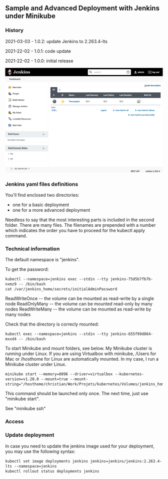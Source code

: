 ## Sample and Advanced Deployment with Jenkins under Minikube

### History

2021-03-03 - 1.0.2: update Jenkins to 2.263.4-lts

2021-22-02 - 1.0.1: code update

2021-22-02 - 1.0.0: initial release


![Jenkins backend](https://raw.githubusercontent.com/christi4n/minikube-jenkins/master/assets/jenkins-backend-overview.png)

### Jenkins yaml files definitions

You'll find enclosed two directories:

- one for a basic deployment
- one for a more advanced deployment

Needless to say that the most interesting parts is included in the second folder.
There are many files. The filenames are prepended with a number which indicates the order you have to proceed for the kubectl apply command.

### Technical information

The default namespace is "jenkins".

To get the password:

```
kubectl --namespace=jenkins exec --stdin --tty jenkins-75d5b7fb7b-nxmz9 -- /bin/bash
cat /var/jenkins_home/secrets/initialAdminPassword
```

ReadWriteOnce -- the volume can be mounted as read-write by a single node
ReadOnlyMany -- the volume can be mounted read-only by many nodes
ReadWriteMany -- the volume can be mounted as read-write by many nodes

Check that the directory is correcly mounted:

```
kubectl exec --namespace=jenkins --stdin --tty jenkins-655f99d864-mxxd4 -- /bin/bash
```

To start Minikube and mount folders, see below. My Minikube cluster is running under Linux. If you are using Virtualbox with minikube, /Users for Mac or /hosthome for Linux are automatically mounted. In my case, I run a Minikube cluster under Linux.

```
minikube start --memory=8096 --driver=virtualbox --kubernetes-version=v1.20.0 --mount=true --mount-string="/hosthome/christian/Work/Projets/kubernetes/Volumes/jenkins_home:/data/jenkins_home/"
```

This command should be launched only once. The next time, just use "minikube start".

See "minikube ssh"

### Access

### Update deployment

In case you need to update the jenkins image used for your deployment, you may use the following syntax:

```
kubectl set image deployments jenkins jenkins=jenkins/jenkins:2.263.4-lts --namespace=jenkins
kubectl rollout status deployments jenkins
```

